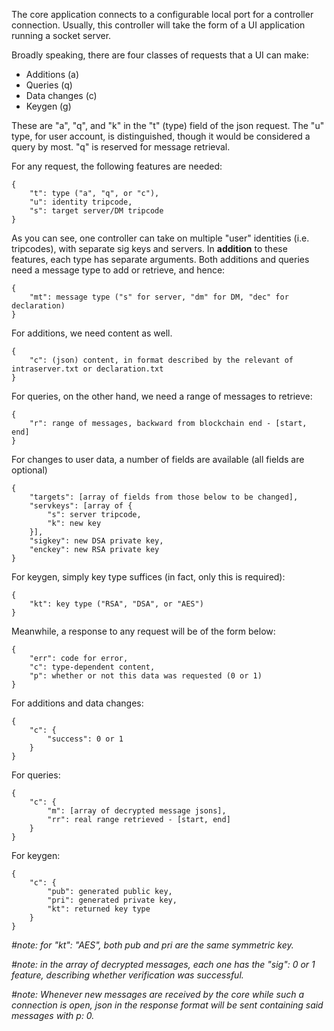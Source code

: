 The core application connects to a configurable local port for a controller connection.
Usually, this controller will take the form of a UI application running a socket server.

Broadly speaking, there are four classes of requests that a UI can make:
- Additions (a)
- Queries (q)
- Data changes (c)
- Keygen (g)

These are "a", "q", and "k" in the "t" (type) field of the json request.
The "u" type, for user account, is distinguished, though it would be considered a query
by most. "q" is reserved for message retrieval.

For any request, the following features are needed:
```
{
    "t": type ("a", "q", or "c"),
    "u": identity tripcode,
    "s": target server/DM tripcode
}
```
As you can see, one controller can take on multiple "user" identities (i.e. tripcodes), with separate sig keys and servers.
In **addition** to these features, each type has separate arguments.
Both additions and queries need a message type to add or retrieve, and hence:
```
{
    "mt": message type ("s" for server, "dm" for DM, "dec" for declaration)
}
```
For additions, we need content as well. 
```
{
    "c": (json) content, in format described by the relevant of intraserver.txt or declaration.txt
}
```
For queries, on the other hand, we need a range of messages to retrieve:
```
{
    "r": range of messages, backward from blockchain end - [start, end]
}
```
For changes to user data, a number of fields are available (all fields are optional)
```
{
    "targets": [array of fields from those below to be changed],
    "servkeys": [array of {
        "s": server tripcode,
        "k": new key
    }],
    "sigkey": new DSA private key,
    "enckey": new RSA private key
}
```
For keygen, simply key type suffices (in fact, only this is required):
```
{
    "kt": key type ("RSA", "DSA", or "AES")
}
```
Meanwhile, a response to any request will be of the form below:
```
{
    "err": code for error,
    "c": type-dependent content,
    "p": whether or not this data was requested (0 or 1)
}
```
For additions and data changes:
```
{
    "c": {
        "success": 0 or 1
    }
}
```
For queries:
```
{
    "c": {
        "m": [array of decrypted message jsons],
        "rr": real range retrieved - [start, end]
    }
}
```
For keygen:
```
{
    "c": {
        "pub": generated public key,
        "pri": generated private key,
        "kt": returned key type
    }
}
```
*#note: for "kt": "AES", both pub and pri are the same symmetric key.*

*#note: in the array of decrypted messages, each one has the "sig": 0 or 1 feature, describing whether verification was successful.*

*#note: Whenever new messages are received by the core while such a connection is open, json in the response format will be sent containing said messages with p: 0.*
